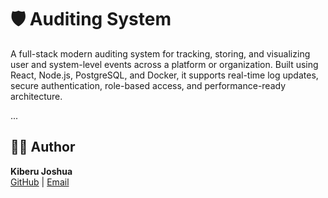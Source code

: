 # 🛡️ Auditing System

A full-stack modern auditing system for tracking, storing, and visualizing user and system-level events across a platform or organization. Built using React, Node.js, PostgreSQL, and Docker, it supports real-time log updates, secure authentication, role-based access, and performance-ready architecture.

...

## 👨‍💻 Author

**Kiberu Joshua**  
[GitHub](https://github.com/your-profile) | [Email](mailto:your-email@example.com)
